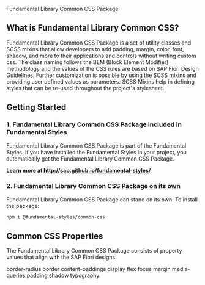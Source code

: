 Fundamental Library Common CSS Package

## What is Fundamental Library Common CSS?

Fundamental Library Common CSS Package is a set of utility classes and SCSS mixins that allow developers to add padding, margin, color, font, shadow, and more to their applications and controls without writing custom css.
The class naming follows the BEM (Block Element Modifier) methodology and the values of the CSS rules are based on SAP Fiori Design Guidelines. Further customization is possible by using the SCSS mixins and providing user defined values as parameters. SCSS Mixins help in defining styles that can be re-used throughout the project's stylesheet. 


## Getting Started

### 1. Fundamental Library Common CSS Package included in Fundamental Styles

Fundamental Library Common CSS Package is part of the Fundamental Styles. If you have installed the Fundamental Styles in your project, you automatically get the Fundamental Library Common CSS Package.

**Learn more at http://sap.github.io/fundamental-styles/**


### 2. Fundamental Library Common CSS Package on its own

Fundamental Library Common CSS Package can stand on its own. To install the package:

```html
npm i @fundamental-styles/common-css
```

## Common CSS Properties

The Fundamental Library Common CSS Package consists of property values that align with the SAP Fiori designs.

border-radius
border
content-paddings
display
flex
focus
margin
media-queries
padding
shadow
typography
